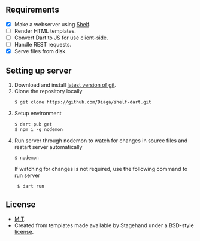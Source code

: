 ## Requirements

- [x] Make a webserver using [Shelf](https://pub.dev/packages/shelf).
- [ ] Render HTML templates.
- [ ] Convert Dart to JS for use client-side.
- [ ] Handle REST requests.
- [x] Serve files from disk.

## Setting up server

1. Download and install [latest version of git](https://git-scm.com/downloads).
2. Clone the repository locally
     ```shell script
    $ git clone https://github.com/Diaga/shelf-dart.git
    ```
3. Setup environment
    ```shell script
    $ dart pub get
    $ npm i -g nodemon
    ```
4. Run server through nodemon to watch for changes in source files and restart server automatically
    ```shell script
    $ nodemon
    ```
   If watching for changes is not required, use the following command to run server
   ```shell script
    $ dart run
    ```

## License 
- [MIT](https://github.com/Diaga/shelf-dart/blob/master/LICENSE).
- Created from templates made available by Stagehand under a BSD-style
[license](https://github.com/dart-lang/stagehand/blob/master/LICENSE).
